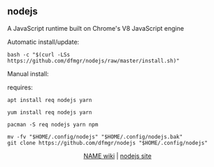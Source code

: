 ## nodejs  
  
A JavaScript runtime built on Chrome's V8 JavaScript engine  
  
Automatic install/update:
```
bash -c "$(curl -LSs https://github.com/dfmgr/nodejs/raw/master/install.sh)"
```
Manual install:
  
requires:    
```
apt install req nodejs yarn
```  
```
yum install req nodejs yarn
```  
```
pacman -S req nodejs yarn npm
```  
  
```
mv -fv "$HOME/.config/nodejs" "$HOME/.config/nodejs.bak"
git clone https://github.com/dfmgr/nodejs "$HOME/.config/nodejs"
```
  
  
<p align=center>
  <a href="https://wiki.archlinux.org/index.php/nodejs" target="_blank">NAME wiki</a>  |  
  <a href="https://nodejs.org" target="_blank">nodejs site</a>
</p>  
    
